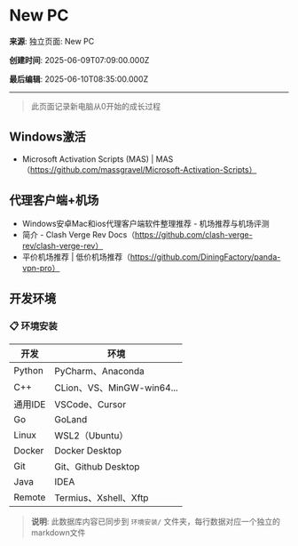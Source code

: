 # New PC

**来源**: 独立页面: New PC

**创建时间**: 2025-06-09T07:09:00.000Z

**最后编辑**: 2025-06-10T08:35:00.000Z

---

> 此页面记录新电脑从0开始的成长过程



## Windows激活

- Microsoft Activation Scripts (MAS) | MAS（https://github.com/massgravel/Microsoft-Activation-Scripts）


## 代理客户端+机场

- Windows安卓Mac和ios代理客户端软件整理推荐 - 机场推荐与机场评测
- 简介 - Clash Verge Rev Docs（https://github.com/clash-verge-rev/clash-verge-rev）
- 平价机场推荐 | 低价机场推荐（https://github.com/DiningFactory/panda-vpn-pro）


## 开发环境

### 📋 环境安装

| 开发 | 环境 |
| --- | --- |
| Python | PyCharm、Anaconda |
| C++ | CLion、VS、MinGW-win64... |
| 通用IDE | VSCode、Cursor |
| Go | GoLand |
| Linux | WSL2（Ubuntu） |
| Docker | Docker Desktop |
| Git | Git、Github Desktop |
| Java | IDEA |
| Remote | Termius、Xshell、Xftp |

> **说明**: 此数据库内容已同步到 `环境安装/` 文件夹，每行数据对应一个独立的markdown文件

